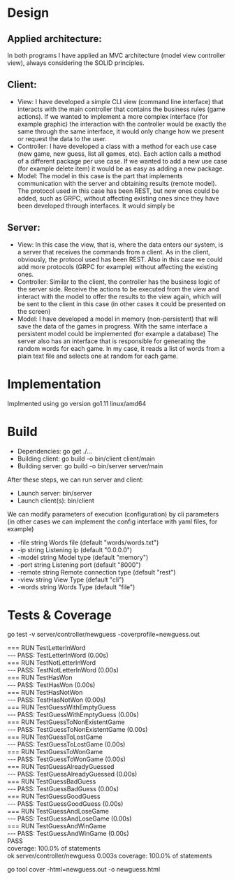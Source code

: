# Design
## Applied architecture:
In both programs I have applied an MVC architecture (model view controller view), always considering the SOLID principles.
## Client:
- View: I have developed a simple CLI view (command line interface) that interacts with the main controller that contains the business rules (game actions). If we wanted to implement a more complex interface (for example graphic) the interaction with the controller would be exactly the same through the same interface, it would only change how we present or request the data to the user.
- Controller: I have developed a class with a method for each use case (new game, new guess, list all games, etc). Each action calls a method of a different package per use case. If we wanted to add a new use case (for example delete item) it would be as easy as adding a new package.
- Model: The model in this case is the part that implements communication with the server and obtaining results (remote model). The protocol used in this case has been REST, but new ones could be added, such as GRPC, without affecting existing ones since they have been developed through interfaces. It would simply be
## Server:
- View: In this case the view, that is, where the data enters our system, is a server that receives the commands from a client. As in the client, obviously, the protocol used has been REST. Also in this case we could add more protocols (GRPC for example) without affecting the existing ones.
- Controller: Similar to the client, the controller has the business logic of the server side. Receive the actions to be executed from the view and interact with the model to offer the results to the view again, which will be sent to the client in this case (in other cases it could be presented on the screen)
- Model: I have developed a model in memory (non-persistent) that will save the data of the games in progress. With the same interface a persistent model could be implemented (for example a database)
The server also has an interface that is responsible for generating the random words for each game. In my case, it reads a list of words from a plain text file and selects one at random for each game.

# Implementation

Implmented using go version go1.11 linux/amd64

# Build
- Dependencies: go get ./...
- Building client: go build -o bin/client client/main
- Building server: go build -o bin/server server/main

After these steps, we can run server and client:
- Launch server: bin/server
- Launch client(s): bin/client

We can modify parameters of execution (configuration) by cli parameters (in other cases we can implement the config interface with yaml files, for example)
- -file string
  Words file (default "words/words.txt")
- -ip string
  Listening ip (default "0.0.0.0")
- -model string
  Model type (default "memory")
- -port string
  Listening port (default "8000")
- -remote string
  Remote connection type (default "rest")
- -view string
  View Type (default "cli")
- -words string
  Words Type (default "file")

# Tests & Coverage

go test -v server/controller/newguess -coverprofile=newguess.out

=== RUN   TestLetterInWord<br/>
--- PASS: TestLetterInWord (0.00s)<br/>
=== RUN   TestNotLetterInWord<br/>
--- PASS: TestNotLetterInWord (0.00s)<br/>
=== RUN   TestHasWon<br/>
--- PASS: TestHasWon (0.00s)<br/>
=== RUN   TestHasNotWon<br/>
--- PASS: TestHasNotWon (0.00s)<br/>
=== RUN   TestGuessWithEmptyGuess<br/>
--- PASS: TestGuessWithEmptyGuess (0.00s)<br/>
=== RUN   TestGuessToNonExistentGame<br/>
--- PASS: TestGuessToNonExistentGame (0.00s)<br/>
=== RUN   TestGuessToLostGame<br/>
--- PASS: TestGuessToLostGame (0.00s)<br/>
=== RUN   TestGuessToWonGame<br/>
--- PASS: TestGuessToWonGame (0.00s)<br/>
=== RUN   TestGuessAlreadyGuessed<br/>
--- PASS: TestGuessAlreadyGuessed (0.00s)<br/>
=== RUN   TestGuessBadGuess<br/>
--- PASS: TestGuessBadGuess (0.00s)<br/>
=== RUN   TestGuessGoodGuess<br/>
--- PASS: TestGuessGoodGuess (0.00s)<br/>
=== RUN   TestGuessAndLoseGame<br/>
--- PASS: TestGuessAndLoseGame (0.00s)<br/>
=== RUN   TestGuessAndWinGame<br/>
--- PASS: TestGuessAndWinGame (0.00s)<br/>
PASS<br/>
coverage: 100.0% of statements<br/>
ok  	server/controller/newguess	0.003s	coverage: 100.0% of statements<br/>

go tool cover -html=newguess.out -o newguess.html<br/>


